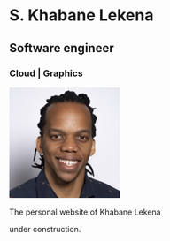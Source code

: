 # S. Khabane Lekena
## Software engineer 
### Cloud | Graphics
![headshot](./images/0.jfif)

The personal website of Khabane Lekena

under construction.